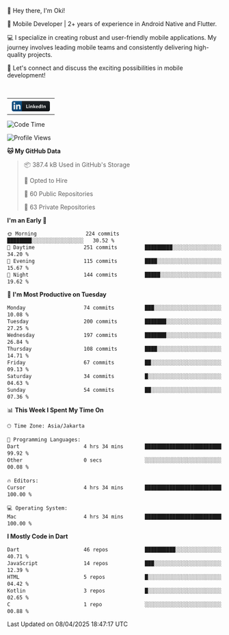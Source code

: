 <p>
 👋 Hey there, I'm Oki!

🚀 Mobile Developer | 2+ years of experience in Android Native and Flutter.

💻 I specialize in creating robust and user-friendly mobile applications. My journey involves leading mobile teams and consistently delivering high-quality projects.

🔗 Let's connect and discuss the exciting possibilities in mobile development!

<br>

<table style="border:none; border-collapse:collapse; cellspacing:0; cellpadding:0">
    <tr>
        <td>
           <a href="https://www.linkedin.com/in/oki-6ba305173/" target="_blank">
              <img src="https://github.com/inisialkey/inisialkey/blob/main/assets/linkedin.svg" alt="LinkedIn" style="vertical-align:top; margin:4px" height=24>
          </a>
        </td>
    </tr>
</table>

<!-- <br>

<!--START_SECTION:waka-->
![Code Time](http://img.shields.io/badge/Code%20Time-1%2C146%20hrs%2047%20mins-blue)

![Profile Views](http://img.shields.io/badge/Profile%20Views-0-blue)

**🐱 My GitHub Data** 

> 📦 387.4 kB Used in GitHub's Storage 
 > 
> 💼 Opted to Hire
 > 
> 📜 60 Public Repositories 
 > 
> 🔑 63 Private Repositories 
 > 
**I'm an Early 🐤** 

```text
🌞 Morning                224 commits         ████████░░░░░░░░░░░░░░░░░   30.52 % 
🌆 Daytime                251 commits         █████████░░░░░░░░░░░░░░░░   34.20 % 
🌃 Evening                115 commits         ████░░░░░░░░░░░░░░░░░░░░░   15.67 % 
🌙 Night                  144 commits         █████░░░░░░░░░░░░░░░░░░░░   19.62 % 
```
📅 **I'm Most Productive on Tuesday** 

```text
Monday                   74 commits          ███░░░░░░░░░░░░░░░░░░░░░░   10.08 % 
Tuesday                  200 commits         ███████░░░░░░░░░░░░░░░░░░   27.25 % 
Wednesday                197 commits         ███████░░░░░░░░░░░░░░░░░░   26.84 % 
Thursday                 108 commits         ████░░░░░░░░░░░░░░░░░░░░░   14.71 % 
Friday                   67 commits          ██░░░░░░░░░░░░░░░░░░░░░░░   09.13 % 
Saturday                 34 commits          █░░░░░░░░░░░░░░░░░░░░░░░░   04.63 % 
Sunday                   54 commits          ██░░░░░░░░░░░░░░░░░░░░░░░   07.36 % 
```


📊 **This Week I Spent My Time On** 

```text
🕑︎ Time Zone: Asia/Jakarta

💬 Programming Languages: 
Dart                     4 hrs 34 mins       █████████████████████████   99.92 % 
Other                    0 secs              ░░░░░░░░░░░░░░░░░░░░░░░░░   00.08 % 

🔥 Editors: 
Cursor                   4 hrs 34 mins       █████████████████████████   100.00 % 

💻 Operating System: 
Mac                      4 hrs 34 mins       █████████████████████████   100.00 % 
```

**I Mostly Code in Dart** 

```text
Dart                     46 repos            ██████████░░░░░░░░░░░░░░░   40.71 % 
JavaScript               14 repos            ███░░░░░░░░░░░░░░░░░░░░░░   12.39 % 
HTML                     5 repos             █░░░░░░░░░░░░░░░░░░░░░░░░   04.42 % 
Kotlin                   3 repos             █░░░░░░░░░░░░░░░░░░░░░░░░   02.65 % 
C                        1 repo              ░░░░░░░░░░░░░░░░░░░░░░░░░   00.88 % 
```




 Last Updated on 08/04/2025 18:47:17 UTC
<!--END_SECTION:waka-->